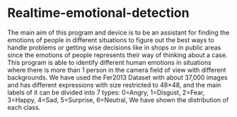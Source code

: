 # Realtime-emotional-detection
The main aim of this program and device is to be an assistant for finding the emotions of people in different situations to figure out the best ways to handle problems or getting wise decisions like in shops or in public areas since the emotions of people represents their way of thinking about a case. This program is able to identify different human emotions in situations where there is more than 1 person in the camera field of view with different backgrounds. We have used the Fer2013 Dataset with about 37,000 images and has different expressions with size restricted to 48×48, and the main labels of it can be divided into 7 types: 0=Angry, 1=Disgust, 2=Fear, 3=Happy, 4=Sad, 5=Surprise, 6=Neutral, We have shown the distribution of each class.
